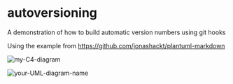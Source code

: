 # autoversioning
A demonstration of how to build automatic version numbers using git hooks


Using the example from https://github.com/jonashackt/plantuml-markdown

![my-C4-diagram](http://www.plantuml.com/plantuml/proxy?cache=no&src=https://raw.githubusercontent.com/BigPeeg/autoversioning/master/example-uml.iuml)

![your-UML-diagram-name](http://www.plantuml.com/plantuml/proxy?cache=no&src=https://raw.githubusercontent.com/jonashackt/plantuml-markdown/master/example-uml.iuml)

